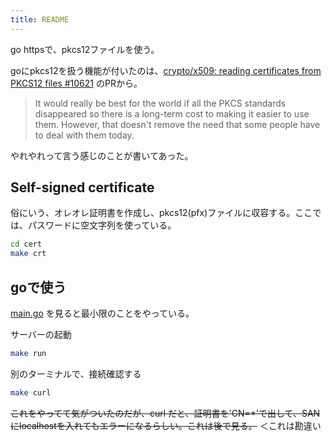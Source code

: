 ```yaml
---
title: README
---
```


go httpsで、pkcs12ファイルを使う。

goにpkcs12を扱う機能が付いたのは、[crypto/x509: reading certificates from PKCS12 files #10621](https://github.com/golang/go/issues/10621) のPRから。

> It would really be best for the world if all the PKCS standards disappeared so there is a long-term cost to making it easier to use them. However, that doesn't remove the need that some people have to deal with them today.

やれやれって言う感じのことが書いてあった。

## Self-signed certificate

俗にいう、オレオレ証明書を作成し、pkcs12(pfx)ファイルに収容する。ここでは、パスワードに空文字列を使っている。

```sh
cd cert
make crt
```

## goで使う

[main.go](./main.go) を見ると最小限のことをやっている。

サーバーの起動

```sh
make run
```

別のターミナルで、接続確認する

```sh
make curl
```

~~これをやってて気がついたのだが、curl だと、証明書を'CN=*'で出して、SANにlocalhostを入れてもエラーになるらしい。これは後で見る。~~ ＜これは勘違い

